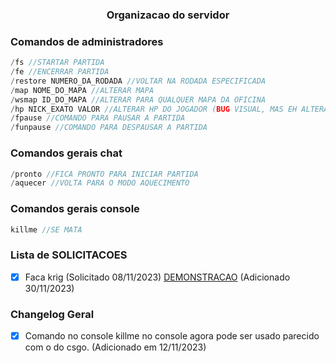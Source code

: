 <div align="center">
    <h3>Organizacao do servidor</h3>
</div>

### Comandos de administradores
```c
/fs //STARTAR PARTIDA
/fe //ENCERRAR PARTIDA
/restore NUMERO_DA_RODADA //VOLTAR NA RODADA ESPECIFICADA
/map NOME_DO_MAPA //ALTERAR MAPA
/wsmap ID_DO_MAPA //ALTERAR PARA QUALQUER MAPA DA OFICINA
/hp NICK_EXATO VALOR //ALTERAR HP DO JOGADOR (BUG VISUAL, MAS EH ALTERADO)
/fpause //COMANDO PARA PAUSAR A PARTIDA
/funpause //COMANDO PARA DESPAUSAR A PARTIDA
```

### Comandos gerais chat
```c
/pronto //FICA PRONTO PARA INICIAR PARTIDA
/aquecer //VOLTA PARA O MODO AQUECIMENTO
```

### Comandos gerais console
```c
killme //SE MATA
```

### Lista de SOLICITACOES
- [X] Faca krig (Solicitado 08/11/2023) [DEMONSTRACAO](https://github.com/kubrv/1337-servidor/tree/main/instrucoes/kukri) (Adicionado 30/11/2023)


### Changelog Geral
- [X] Comando no console killme no console agora pode ser usado parecido com o do csgo. (Adicionado em 12/11/2023)

<!-- >[!NOTE]testes.....
>
TENTAR
- [ ] Smoke colorida para um jogador em especifico. (Iniciado 10/11/2023)
- [ ] Multiplo pulo para admin. (Iniciado 10/11/2023)
- [ ] Cs2 weapons skins web site (19/11/2023)
- [ ] Santa claus para papai noel (Visto 17/11/2023 )
- [ ] Poder bloquear qualquer arma (Visto 20/11/2023 )
- [X] Jogadores podem ocultar suas pernas. (cmd /pernas) (Iniciado 12/11/2023) [DEMONSTRACAO](https://drive.google.com/file/d/1VC3jqssBFEKwUvPmBVuHQsvo5Bo1HCgp/view?usp=sharing) 
- [X] Cada time com smoke colorida (Iniciado 20/11/2023) [DEMONSTRACAO](https://drive.google.com/file/d/1VBqLqReRK69xNTMvYoFq8TvlGXcrLlWr/view?usp=sharing) 

>This is a standard NOTE block. -->
